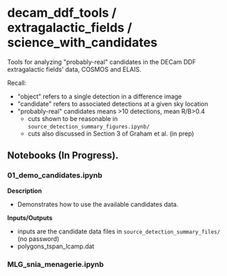 # decam_ddf_tools / extragalactic_fields / science_with_candidates

Tools for analyzing "probably-real" candidates in the DECam DDF extragalactic fields' data, COSMOS and ELAIS.

Recall:

 * "object" refers to a single detection in a difference image
 * "candidate" refers to associated detections at a given sky location
 * "probably-real" candidates means >10 detections, mean R/B>0.4
   * cuts shown to be reasonable in `source_detection_summary_figures.ipynb/`
   * cuts also discussed in Section 3 of Graham et al. (in prep)

 
## Notebooks (In Progress).

### 01_demo_candidates.ipynb

**Description**<br>
 * Demonstrates how to use the available candidates data.

**Inputs/Outputs**<br>
 * inputs are the candidate data files in `source_detection_summary_files/` (no password)
 * polygons_tspan_lcamp.dat

### MLG_snia_menagerie.ipynb

